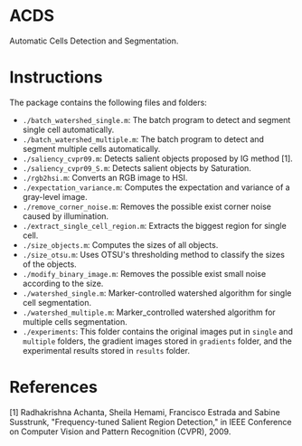 ACDS
====

Automatic Cells Detection and Segmentation.

Instructions
============

The package contains the following files and folders:
- `./batch_watershed_single.m`: The batch program to detect and segment single cell automatically.
- `./batch_watershed_multiple.m`: The batch program to detect and segment multiple cells automatically.
- `./saliency_cvpr09.m`: Detects salient objects proposed by IG method [1].
- `./saliency_cvpr09_S.m`: Detects salient objects by Saturation.
- `./rgb2hsi.m`: Converts an RGB image to HSI.
- `./expectation_variance.m`: Computes the expectation and variance of a gray-level image.
- `./remove_corner_noise.m`: Removes the possible exist corner noise caused by illumination.
- `./extract_single_cell_region.m`: Extracts the biggest region for single cell.
- `./size_objects.m`: Computes the sizes of all objects.
- `./size_otsu.m`: Uses OTSU's thresholding method to classify the sizes of the objects.
- `./modify_binary_image.m`: Removes the possible exist small noise according to the size.
- `./watershed_single.m`: Marker-controlled watershed algorithm for single cell segmentation.
- `./watershed_multiple.m`: Marker_controlled watershed algorithm for multiple cells segmentation.
- `./experiments`: This folder contains the original images put in `single` and `multiple` folders, the gradient images stored in `gradients` folder, and the experimental results stored in `results` folder.

References
==========

[1] Radhakrishna Achanta, Sheila Hemami, Francisco Estrada and Sabine Susstrunk, "Frequency-tuned Salient Region Detection," in IEEE Conference on Computer Vision and Pattern Recognition (CVPR), 2009.

